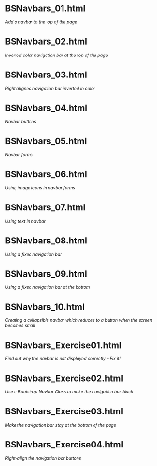 # BSNavbars_01.html
*Add a navbar to the top of the page*

# BSNavbars_02.html
*Inverted color navigation bar at the top of the page*

# BSNavbars_03.html
*Right aligned navigation bar inverted in color*

# BSNavbars_04.html
*Navbar buttons*

# BSNavbars_05.html
*Navbar forms*

# BSNavbars_06.html
*Using image icons in navbar forms*

# BSNavbars_07.html
*Using text in navbar*

# BSNavbars_08.html
*Using a fixed navigation bar*

# BSNavbars_09.html
*Using a fixed navigation bar at the bottom*

# BSNavbars_10.html
*Creating a collapsible navbar which reduces to a button when the screen becomes small*

# BSNavbars_Exercise01.html
*Find out why the navbar is not displayed correctly - Fix it!*

# BSNavbars_Exercise02.html
*Use a Bootstrap Navbar Class to make the navigation bar black*

# BSNavbars_Exercise03.html
*Make the navigation bar stay at the bottom of the page*

# BSNavbars_Exercise04.html
*Right-align the navigation bar buttons*
